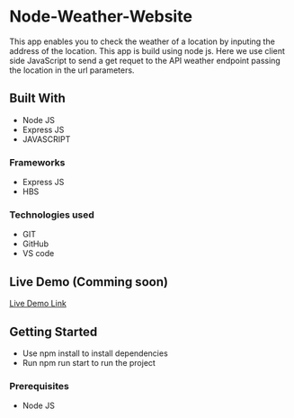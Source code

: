 # Node-Weather-Website
This app enables you to check the weather of a location by inputing the address of the location. This app is build using node js. Here we use client side JavaScript to send a get requet to the API weather endpoint passing the location in the url parameters.


## Built With

- Node JS 
- Express JS
- JAVASCRIPT

### Frameworks
- Express JS
- HBS
### Technologies used
- GIT
- GitHub
- VS code
## Live Demo (Comming soon)

[Live Demo Link](https://www.google.com)

## Getting Started

- Use npm install to install dependencies
- Run npm run start to run the project

### Prerequisites
  - Node JS
